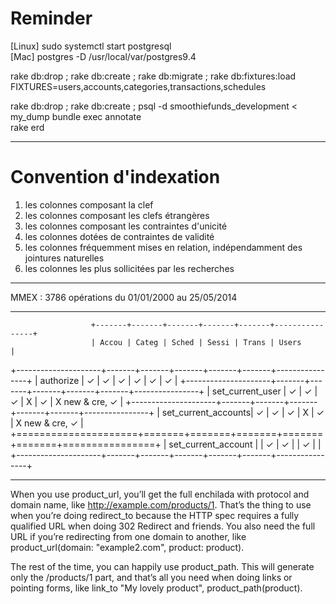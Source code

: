 Reminder
=========
[Linux] sudo systemctl start postgresql  
[Mac] postgres -D /usr/local/var/postgres9.4

rake db:drop ; rake db:create ; rake db:migrate ; rake db:fixtures:load FIXTURES=users,accounts,categories,transactions,schedules

rake db:drop ; rake db:create ; psql -d smoothiefunds_development < my_dump
bundle exec annotate  
rake erd

---

Convention d'indexation
========================
1. les colonnes composant la clef
2. les colonnes composant les clefs étrangères
3. les colonnes composant les contraintes d'unicité
4. les colonnes dotées de contraintes de validité
5. les colonnes fréquemment mises en relation, indépendamment des jointures naturelles
6. les colonnes les plus sollicitées par les recherches

---

MMEX : 3786 opérations du 01/01/2000 au 25/05/2014

---

                      +-------+-------+-------+-------+-------+----------------+
                      | Accou | Categ | Sched | Sessi | Trans | Users          |
+---------------------+-------+-------+-------+-------+-------+----------------+
| authorize           |   ✓   |   ✓   |   ✓   |   ✓   |   ✓   |   ✓            |
+---------------------+-------+-------+-------+-------+-------+----------------+
| set_current_user    |   ✓   |   ✓   |   ✓   |   X   |   ✓   | X new & cre, ✓ |
+---------------------+-------+-------+-------+-------+-------+----------------+
| set_current_accounts|   ✓   |   ✓   |   ✓   |   X   |   ✓   | X new & cre, ✓ |
+=====================+=======+=======+=======+=======+=======+================+
| set_current_account |       |   ✓   |   ✓   |       |   ✓   |                |
+---------------------+-------+-------+-------+-------+-------+----------------+

---

When you use product_url, you’ll get the full enchilada with protocol and domain 
name, like http://example.com/products/1. That’s the thing to use when you’re 
doing redirect_to because the HTTP spec requires a fully qualified URL when 
doing 302 Redirect and friends. You also need the full URL if you’re redirecting 
from one domain to another, like product_url(domain: "example2.com", product: product).

The rest of the time, you can happily use product_path. This will generate only 
the /products/1 part, and that’s all you need when doing links or pointing 
forms, like link_to "My lovely product", product_path(product).
